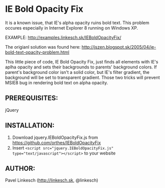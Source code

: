 IE Bold Opacity Fix
===================

It is a known issue, that IE's alpha opacity ruins bold text.
This problem occures especially in Internet Explorer 8 running on Windows XP.

EXAMPLE: http://examples.linkesch.sk/IEBoldOpacityFix/

The origianl solution was found here: http://jszen.blogspot.sk/2005/04/ie-bold-text-opacity-problem.html

This little piece of code, IE Bold Opacity Fix, just finds all elements with IE's aplha opacity and sets their backgrounds to parents' background colors.
If parent's background color isn't a solid color, but IE's filter gradient, the background will be set to transparent gradient.
Those two tricks will prevent MSIE8 bug in rendering bold text on alpha opacity.


PREREQUISITES:
--------------

jQuery


INSTALLATION:
-------------

1. Download jquery.IEBoldOpacityFix.js from https://github.com/orthes/IEBoldOpacityFix
2. Insert ```<script src="jquery.IEBoldOpacityFix.js" type="text/javascript"></script>``` to your website    


AUTHOR:
-------

Pavel Linkesch (http://linkesch.sk, @linkesch)